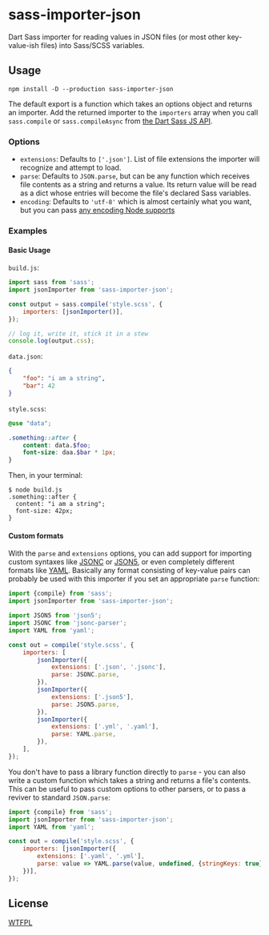 # sass-importer-json

Dart Sass importer for reading values in JSON files (or most other key-value-ish
files) into Sass/SCSS variables.

## Usage

    npm install -D --production sass-importer-json

The default export is a function which takes an options object and returns an
importer. Add the returned importer to the `importers` array when you call
`sass.compile` or `sass.compileAsync` from [the Dart Sass JS API][sass-api].

### Options

- `extensions`: Defaults to `['.json']`. List of file extensions the importer
  will recognize and attempt to load.
- `parse`: Defaults to `JSON.parse`, but can be any function which receives file
  contents as a string and returns a value. Its return value will be read as a
  dict whose entries will become the file's declared Sass variables.
- `encoding`: Defaults to `'utf-8'` which is almost certainly what you want, but
  you can pass [any encoding Node supports][node-encodings]

### Examples

#### Basic Usage

`build.js`:

```js
import sass from 'sass';
import jsonImporter from 'sass-importer-json';

const output = sass.compile('style.scss', {
	importers: [jsonImporter()],
});

// log it, write it, stick it in a stew
console.log(output.css);
```

`data.json`:

```json
{
	"foo": "i am a string",
	"bar": 42
}
```

`style.scss`:

```scss
@use "data";

.something::after {
	content: data.$foo;
	font-size: daa.$bar * 1px;
}
```

Then, in your terminal:

```
$ node build.js
.something::after {
  content: "i am a string";
  font-size: 42px;
}
```

#### Custom formats

With the `parse` and `extensions` options, you can add support for importing
custom syntaxes like [JSONC][jsonc-parser] or [JSON5][json5], or even completely
different formats like [YAML][yaml]. Basically any format consisting of
key-value pairs can probably be used with this importer if you set an
appropriate `parse` function:

```js
import {compile} from 'sass';
import jsonImporter from 'sass-importer-json';

import JSON5 from 'json5';
import JSONC from 'jsonc-parser';
import YAML from 'yaml';

const out = compile('style.scss', {
	importers: [
		jsonImporter({
			extensions: ['.json', '.jsonc'],
			parse: JSONC.parse,
		}),
		jsonImporter({
			extensions: ['.json5'],
			parse: JSON5.parse,
		}),
		jsonImporter({
			extensions: ['.yml', '.yaml'],
			parse: YAML.parse,
		}),
	],
});
```

You don't have to pass a library function directly to `parse` - you can also
write a custom function which takes a string and returns a file's contents. This
can be useful to pass custom options to other parsers, or to pass a reviver to
standard `JSON.parse`:

```js
import {compile} from 'sass';
import jsonImporter from 'sass-importer-json';
import YAML from 'yaml';

const out = compile('style.scss', {
	importers: [jsonImporter({
		extensions: ['.yaml', '.yml'],
		parse: value => YAML.parse(value, undefined, {stringKeys: true});
	})],
});
```

## License

[WTFPL](/LICENSE)

[json5]: https://www.npmjs.com/package/json5
[jsonc-parser]: https://www.npmjs.com/package/jsonc-parser
[node-encodings]: https://nodejs.org/api/buffer.html#buffers-and-character-encodings
[sass-api]: https://sass-lang.com/documentation/js-api/
[yaml]: https://www.npmjs.com/package/yaml
